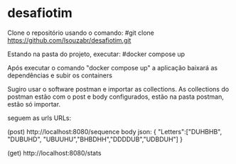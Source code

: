 # desafiotim

Clone o repositório usando o comando:
#git clone https://github.com/lsouzabr/desafiotim.git

Estando na pasta do projeto, executar:
#docker compose up

Após executar o comando "docker compose up" a aplicação baixará as dependências e subir os containers

Sugiro usar o software postman e importar as collections.
As collections do postman estão com o post e body configurados, estão na pasta postman, estão só importar.

seguem as urls
URLs:

(post)
http://localhost:8080/sequence
body json:
{
"Letters":["DUHBHB", "DUBUHD", "UBUUHU","BHBDHH","DDDDUB","UDBDUH"]
}

(get)
http://localhost:8080/stats
